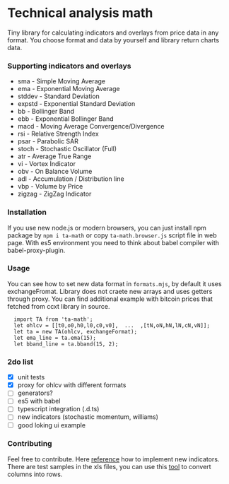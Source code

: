 
Technical analysis math
=========

Tiny library for calculating indicators and overlays from price data in any format. You choose format and data by yourself and library return charts data.

### Supporting indicators and overlays

* sma     -   Simple Moving Average
* ema     -   Exponential Moving Average
* stddev  -   Standard Deviation
* expstd  -   Exponential Standard Deviation
* bb      -   Bollinger Band
* ebb     -   Exponential Bollinger Band
* macd    -   Moving Average Convergence/Divergence
* rsi     -   Relative Strength Index
* psar    -   Parabolic SAR
* stoch   -   Stochastic Oscillator (Full)
* atr     -   Average True Range
* vi      -   Vortex Indicator
* obv     -   On Balance Volume
* adl     -   Accumulation / Distribution line
* vbp     -   Volume by Price
* zigzag  -   ZigZag Indicator

### Installation

If you use new node.js or modern browsers, you can just install npm package by `npm i ta-math` or copy `ta-math.browser.js` script file in web page. With es5 environment you need to think about babel compiler with babel-proxy-plugin.

### Usage

You can see how to set new data format in `formats.mjs`, by default it uses exchangeFromat. Library does not craete new arrays and uses getters through proxy. You can find additional example with bitcoin prices that fetched from ccxt library in source.
```
  import TA from 'ta-math';
  let ohlcv = [[t0,o0,h0,l0,c0,v0],  ...  ,[tN,oN,hN,lN,cN,vN]];
  let ta = new TA(ohlcv, exchangeFormat);
  let ema_line = ta.ema(15);
  let bband_line = ta.bband(15, 2);
```

### 2do list

- [X] unit tests
- [X] proxy for ohlcv with different formats
- [ ] generators?
- [ ] es5 with babel
- [ ] typescript integration (.d.ts)
- [ ] new indicators (stochastic momentum, williams)
- [ ] good loking ui example

### Contributing

Feel free to contribute. Here [reference](http://stockcharts.com/school/doku.php?id=chart_school:technical_indicators) how to implement new indicators. There are test samples in the xls files, you can use this [tool](https://www.browserling.com/tools/text-columns-to-rows) to convert columns into rows.

